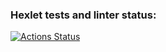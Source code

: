 ### Hexlet tests and linter status:
[![Actions Status](https://github.com/sad-x/backend-project-lvl1/workflows/hexlet-check/badge.svg)](https://github.com/sad-x/backend-project-lvl1/actions)